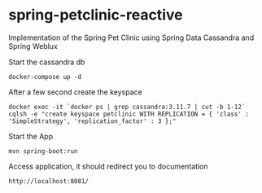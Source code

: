 # spring-petclinic-reactive
Implementation of the Spring Pet Clinic using Spring Data Cassandra and Spring Weblux

Start the cassandra db

```
docker-compose up -d
```

After a few second create the keyspace
```
docker exec -it `docker ps | grep cassandra:3.11.7 | cut -b 1-12` cqlsh -e "create keyspace petclinic WITH REPLICATION = { 'class' : 'SimpleStrategy', 'replication_factor' : 3 };"
```

Start the App
```
mvn spring-boot:run
```

Access application, it should redirect you to documentation
```
http://localhost:8081/
```

